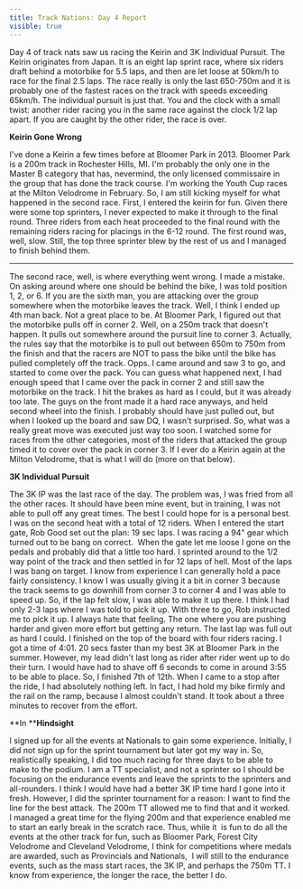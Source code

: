 ---title: Track Nations: Day 4 Reportvisible: true---Day 4 of track nats saw us racing the Keirin and 3K Individual Pursuit. The Keirin originates from Japan. It is an eight lap sprint race, where six riders draft behind a motorbike for 5.5 laps, and then are let loose at 50km/h to race for the final 2.5 laps. The race really is only the last 650-750m and it is probably one of the fastest races on the track with speeds exceeding 65km/h. The individual pursuit is just that. You and the clock with a small twist: another rider racing you in the same race against the clock 1/2 lap apart. If you are caught by the other rider, the race is over.

**Keirin Gone Wrong**

I've done a Keirin a few times before at Bloomer Park in 2013. Bloomer Park is a 200m track in Rochester Hills, MI. I'm probably the only one in the Master B category that has, nevermind, the only licensed commissaire in the group that has done the track course. I'm working the Youth Cup races at the Milton Velodrome in February. So, I am still kicking myself for what happened in the second race. First, I entered the keirin for fun. Given there were some top sprinters, I never expected to make it through to the final round. Three riders from each heat proceeded to the final round with the remaining riders racing for placings in the 6-12 round. The first round was, well, slow. Still, the top three sprinter blew by the rest of us and I managed to finish behind them.

<hr id="system-readmore" />

The second race, well, is where everything went wrong. I made a mistake. On asking around where one should be behind the bike, I was told position 1, 2, or 6. If you are the sixth man, you are attacking over the group somewhere when the motorbike leaves the track. Well, I think I ended up 4th man back. Not a great place to be. At Bloomer Park, I figured out that the motorbike pulls off in corner 2. Well, on a 250m track that doesn't happen. It pulls out somewhere around the pursuit line to corner 3. Actually, the rules say that the motorbike is to pull out between 650m to 750m from the finish and that the racers are NOT to pass the bike until the bike has pulled completely off the track. Opps. I came around and saw 3 to go, and started to come over the pack. You can guess what happened next, I had enough speed that I came over the pack in corner 2 and still saw the motorbike on the track. I hit the brakes as hard as I could, but it was already too late. The guys on the front made it a hard race anyways, and held second wheel into the finish. I probably should have just pulled out, but when I looked up the board and saw DQ, I wasn't surprised. So, what was a really great move was executed just way too soon. I watched some for races from the other categories, most of the riders that attacked the group timed it to cover over the pack in corner 3. If I ever do a Keirin again at the Milton Velodrome, that is what I will do (more on that below).

**3K Individual Pursuit**

The 3K IP was the last race of the day. The problem was, I was fried from all the other races. It should have been mine event, but in training, I was not able to pull off any great times. The best I could hope for is a personal best. I was on the second heat with a total of 12 riders. When I entered the start gate, Rob Good set out the plan: 19 sec laps. I was racing a 94" gear which turned out to be bang on correct.  When the gate let me loose I gone on the pedals and probably did that a little too hard. I sprinted around to the 1/2 way point of the track and then settled in for 12 laps of hell. Most of the laps I was bang on target. I know from experience I can generally hold a pace fairly consistency. I know I was usually giving it a bit in corner 3 because the track seems to go downhill from corner 3 to corner 4 and I was able to speed up. So, if the lap felt slow, I was able to make it up there. I think I had only 2-3 laps where I was told to pick it up. With three to go, Rob instructed me to pick it up. I always hate that feeling. The one where you are pushing harder and given more effort but getting any return. The last lap was full out as hard I could. I finished on the top of the board with four riders racing. I got a time of 4:01. 20 secs faster than my best 3K at Bloomer Park in the summer. However, my lead didn't last long as rider after rider went up to do their turn. I would have had to shave off 6 seconds to come in around 3:55 to be able to place. So, I finished 7th of 12th. When I came to a stop after the ride, I had absolutely nothing left. In fact, I had hold my bike firmly and the rail on the ramp, because I almost couldn't stand. It took about a three minutes to recover from the effort.

**In ****Hindsight**

I signed up for all the events at Nationals to gain some experience. Initially, I did not sign up for the sprint tournament but later got my way in. So, realistically speaking, I did too much racing for three days to be able to make to the podium. I am a TT specialist, and not a sprinter so I should be focusing on the endurance events and leave the sprints to the sprinters and all-rounders. I think I would have had a better 3K IP time hard I gone into it fresh. However, I did the sprinter tournament for a reason: I want to find the line for the best attack. The 200m TT allowed me to find that and it worked. I managed a great time for the flying 200m and that experience enabled me to start an early break in the scratch race. Thus, while it  is fun to do all the events at the other track for fun, such as Bloomer Park, Forest City Velodrome and Cleveland Velodrome, I think for competitions where medals are awarded, such as Provincials and Nationals,  I will still to the endurance events, such as the mass start races, the 3K IP, and perhaps the 750m TT. I know from experience, the longer the race, the better I do.